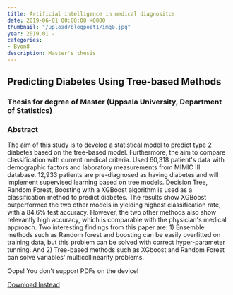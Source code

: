```yaml
---
title: Artificial intelligence in medical diagnositcs
date: 2019-06-01 00:00:00 +0000
thumbnail: "/upload/blogpost1/img0.jpg"
year: 2019.01 - 
categories:
- Byon8
description: Master's thesis
---
```


## Predicting Diabetes Using Tree-based Methods
### Thesis for degree of Master (Uppsala University, Department of Statistics)

### Abstract 
The aim of this study is to develop a statistical model to predict type 2 diabetes based on the tree-based model. Furthermore, the aim to compare classification with current medical criteria. Used 60,318 patient's data with demographic factors and laboratory measurements from MIMIC III database. 12,933 patients are pre-diagnosed as having diabetes and will implement supervised learning based on tree models. Decision Tree, Random Forest, Boosting with a XGBoost algorithm is used as a classification method to predict diabetes. The results show XGBoost outperformed the two other models in yielding highest classification rate, with a 84.6% test accuracy. However, the two other methods also show relevantly high accuracy, which is comparable with the physician's medical approach. Two interesting findings from this paper are: 1) Ensemble methods such as Random forest and boosting can be easily overfitted on training data, but this problem can be solved with correct hyper-parameter tunning. And 2) Tree-based methods such as XGboost and Random Forest can solve variables' multicollinearity problems.


<object data="/upload/thesis.pdf" type="application/pdf" width=100% height="700px">
    <p>Oops! You don't support PDFs on the device!</p>
    <p><a href="http://uu.diva-portal.org/smash/get/diva2:1323917/FULLTEXT01.pdf">Download Instead</a></p>
</object>








